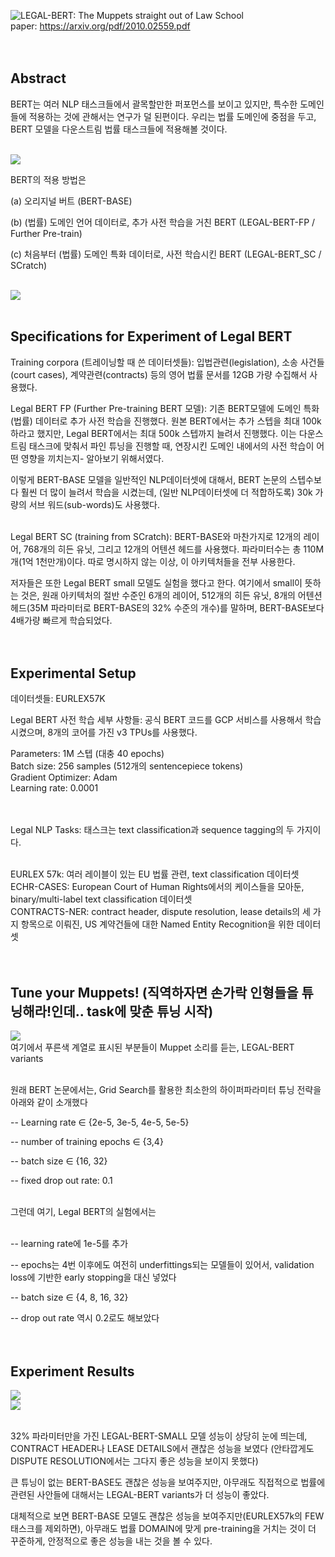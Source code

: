 ![LEGAL-BERT: The Muppets straight out of Law School](./legal_bert_imgs/legal_bert00.png)<br>
paper: https://arxiv.org/pdf/2010.02559.pdf<br><br><br>

## Abstract <br>

BERT는 여러 NLP 태스크들에서 괄목할만한 퍼포먼스를 보이고 있지만, 특수한 도메인들에 적용하는 것에 관해서는 연구가 덜 된편이다. 우리는 법률 도메인에 중점을 두고,  BERT 모델을 다운스트림 법률 태스크들에 적용해볼 것이다.<br><br>

![](./legal_bert_imgs/legal_bert02.png)<br>
 

BERT의 적용 방법은<br>

(a) 오리지널 버트 (BERT-BASE)<br>

(b) (법률) 도메인 언어 데이터로, 추가 사전 학습을 거친 BERT (LEGAL-BERT-FP / Further Pre-train)<br>

(c) 처음부터 (법률) 도메인 특화 데이터로, 사전 학습시킨 BERT (LEGAL-BERT_SC / SCratch)<br><br>

![](./legal_bert_imgs/legal_bert01.png)<br><br>

## Specifications for Experiment of Legal BERT<br>

Training corpora (트레이닝할 때 쓴 데이터셋들): 입법관련(legislation), 소송 사건들(court cases), 계약관련(contracts) 등의 영어 법률 문서를 12GB 가량 수집해서 사용했다.<br>

Legal BERT FP (Further Pre-training BERT 모델): 기존 BERT모델에 도메인 특화(법률) 데이터로 추가 사전 학습을 진행했다. 원본 BERT에서는 추가 스텝을 최대 100k하라고 했지만, Legal BERT에서는 최대 500k 스텝까지 늘려서 진행했다. 이는 다운스트림 태스크에 맞춰서 파인 튜닝을 진행할 때, 연장시킨 도메인 내에서의 사전 학습이 어떤 영향을 끼치는지- 알아보기 위해서였다.<br>

이렇게 BERT-BASE 모델을 일반적인 NLP데이터셋에 대해서, BERT 논문의 스텝수보다 훨씬 더 많이 늘려서 학습을 시켰는데,  (일반 NLP데이터셋에 더 적합하도록) 30k  가량의 서브 워드(sub-words)도 사용했다.<br><br>

 

Legal BERT SC (training from SCratch): BERT-BASE와 마찬가지로 12개의 레이어, 768개의 히든 유닛, 그리고 12개의 어텐션 헤드를 사용했다. 파라미터수는 총 110M개(1억 1천만개)이다. 따로 명시하지 않는 이상, 이 아키텍처들을 전부 사용한다. <br>

저자들은 또한 Legal BERT small 모델도 실험을 했다고 한다. 여기에서 small이 뜻하는 것은, 원래 아키텍처의 절반 수준인 6개의 레이어, 512개의 히든 유닛, 8개의 어텐션 헤드(35M 파라미터로 BERT-BASE의 32% 수준의 개수)를 말하며, BERT-BASE보다 4배가량 빠르게 학습되었다.<br><br><br>

 

## Experimental Setup<br>

데이터셋들: EURLEX57K<br>


Legal BERT 사전 학습 세부 사항들: 공식 BERT 코드를 GCP 서비스를 사용해서 학습시켰으며, 8개의 코어를 가진 v3 TPUs를 사용했다. <br>

Parameters: 1M 스텝 (대충 40 epochs)<br>
Batch size: 256 samples (512개의 sentencepiece tokens)<br>
Gradient Optimizer: Adam<br>
Learning rate: 0.0001<br><br><br>
 

Legal NLP Tasks: 태스크는 text classification과 sequence tagging의 두 가지이다. <br><br>


EURLEX 57k: 여러 레이블이 있는 EU 법률 관련, text classification 데이터셋<br>
ECHR-CASES: European Court of Human Rights에서의 케이스들을 모아둔, binary/multi-label text classification 데이터셋<br>
CONTRACTS-NER: contract header, dispute resolution, lease details의 세 가지 항목으로 이뤄진, US 계약건들에 대한 Named Entity Recognition을 위한 데이터셋<br><br><br>
 


## Tune your Muppets! (직역하자면 손가락 인형들을 튜닝해라!인데.. task에 맞춘 튜닝 시작)<br>
![](./legal_bert_imgs/legal_bert03.png)<br>
여기에서 푸른색 계열로 표시된 부분들이 Muppet 소리를 듣는, LEGAL-BERT variants<br><br>

원래 BERT 논문에서는, Grid Search를 활용한 최소한의 하이퍼파라미터 튜닝 전략을 아래와 같이 소개했다<br>

-- Learning rate ∈ {2e-5, 3e-5, 4e-5, 5e-5}<br>

-- number of training epochs ∈ {3,4}<br>

-- batch size ∈ {16, 32}<br>

-- fixed drop out rate: 0.1<br><br>

 

그런데 여기, Legal BERT의 실험에서는 <br><br>
 

-- learning rate에 1e-5를 추가<br>

-- epochs는 4번 이후에도 여전히 underfittings되는 모델들이 있어서, validation loss에 기반한 early stopping을 대신 넣었다<br>

-- batch size ∈ {4, 8, 16, 32}<br>

-- drop out rate 역시 0.2로도 해보았다<br><br><br>



## Experiment Results<br>
![](./legal_bert_imgs/legal_bert04.png)<br>
![](./legal_bert_imgs/legal_bert05.png)<br><br>


32% 파라미터만을 가진 LEGAL-BERT-SMALL 모델 성능이 상당히 눈에 띄는데, CONTRACT HEADER나 LEASE DETAILS에서 괜찮은 성능을 보였다 (안타깝게도 DISPUTE RESOLUTION에서는 그다지 좋은 성능을 보이지 못했다)<br>

큰 튜닝이 없는 BERT-BASE도 괜찮은 성능을 보여주지만, 아무래도 직접적으로 법률에 관련된 사안들에 대해서는 LEGAL-BERT variants가 더 성능이 좋았다.<br>

대체적으로 보면 BERT-BASE 모델도 괜찮은 성능을 보여주지만(EURLEX57k의 FEW 태스크를 제외하면), 아무래도 법률 DOMAIN에 맞게 pre-training을 거치는 것이 더 꾸준하게, 안정적으로 좋은 성능을 내는 것을 볼 수 있다. <br>

